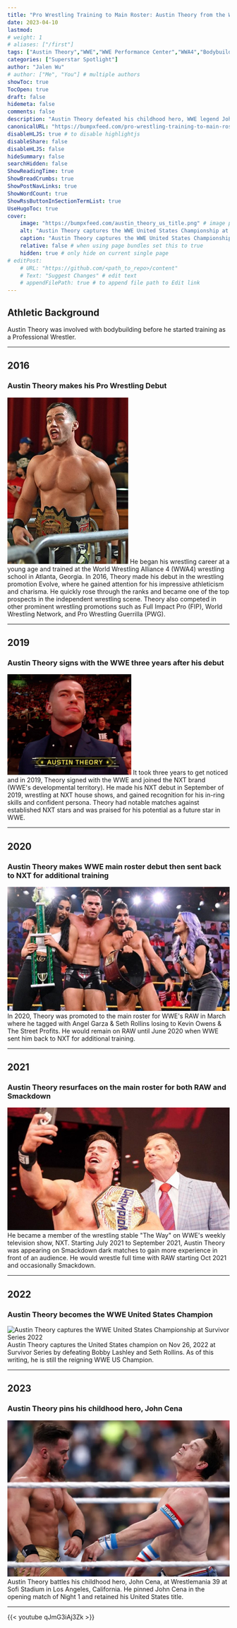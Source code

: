 ```yaml
---
title: "Pro Wrestling Training to Main Roster: Austin Theory from the WWE"
date: 2023-04-10
lastmod:
# weight: 1
# aliases: ["/first"]
tags: ["Austin Theory","WWE","WWE Performance Center","WWA4","Bodybuilding"]
categories: ["Superstar Spotlight"]
author: "Jalen Wu"
# author: ["Me", "You"] # multiple authors
showToc: true
TocOpen: true
draft: false
hidemeta: false
comments: false
description: "Austin Theory defeated his childhood hero, WWE legend John Cena, by pinfall at Wrestlemania 39 in Los Angeles, California. While some may argue that his success has been quick, he's actually been wrestling matches since 2016. The 25 year old has 7 years of experience in the wrestling business, not including his training."
canonicalURL: "https://bumpxfeed.com/pro-wrestling-training-to-main-roster-austin-theory-from-the-wwe"
disableHLJS: true # to disable highlightjs
disableShare: false
disableHLJS: false
hideSummary: false
searchHidden: false
ShowReadingTime: true
ShowBreadCrumbs: true
ShowPostNavLinks: true
ShowWordCount: true
ShowRssButtonInSectionTermList: true
UseHugoToc: true
cover:
    image: "https://bumpxfeed.com/austin_theory_us_title.png" # image path/url
    alt: "Austin Theory captures the WWE United States Championship at Survivor Series 2022" # alt text
    caption: "Austin Theory captures the WWE United States Championship at Survivor Series 2022" # display caption under cover
    relative: false # when using page bundles set this to true
    hidden: true # only hide on current single page
# editPost:
    # URL: "https://github.com/<path_to_repo>/content"
    # Text: "Suggest Changes" # edit text
    # appendFilePath: true # to append file path to Edit link
---
```


## Athletic Background
Austin Theory was involved with bodybuilding before he started training as a Professional Wrestler.

---

## 2016 
### Austin Theory makes his Pro Wrestling Debut
![Austin Theory wrestling for FIP](austin_theory_fip.png)
He began his wrestling career at a young age and trained at the World Wrestling Alliance 4 (WWA4) wrestling school in Atlanta, Georgia. In 2016, Theory made his debut in the wrestling promotion Evolve, where he gained attention for his impressive athleticism and charisma. He quickly rose through the ranks and became one of the top prospects in the independent wrestling scene. Theory also competed in other prominent wrestling promotions such as Full Impact Pro (FIP), World Wrestling Network, and Pro Wrestling Guerrilla (PWG).

---

## 2019
### Austin Theory signs with the WWE three years after his debut
![Austin Theory appears at NXT Takeover after signing with the WWE](austin_theory_nxt_takeover.png)
It took three years to get noticed and in 2019, Theory signed with the WWE and joined the NXT brand (WWE's developmental territory). He made his NXT debut in September of 2019, wrestling at NXT house shows, and gained recognition for his in-ring skills and confident persona. Theory had notable matches against established NXT stars and was praised for his potential as a future star in WWE.

---

## 2020
### Austin Theory makes WWE main roster debut then sent back to NXT for additional training
![Austin Theory with The Way on NXT television](austin_theory_the_way.png)
In 2020, Theory was promoted to the main roster for WWE's RAW in March where he tagged with Angel Garza & Seth Rollins losing to Kevin Owens & The Street Profits. He would remain on RAW until June 2020 when WWE sent him back to NXT for additional training.

---

## 2021 
### Austin Theory resurfaces on the main roster for both RAW and Smackdown
![Austin Theory takes a selfie with Vince McMahon](austin_theory_selfie.png)
He became a member of the wrestling stable "The Way" on WWE's weekly television show, NXT. Starting July 2021 to September 2021, Austin Theory was appearing on Smackdown dark matches to gain more experience in front of an audience. He would wrestle full time with RAW starting Oct 2021 and occasionally Smackdown.

---

## 2022
### Austin Theory becomes the WWE United States Champion
![Austin Theory captures the WWE United States Championship at Survivor Series 2022](../../austin_theory_us_title.png)
Austin Theory captures the United States champion on Nov 26, 2022 at Survivor Series by defeating Bobby Lashley and Seth Rollins. As of this writing, he is still the reigning WWE US Champion.

---

## 2023
### Austin Theory pins his childhood hero, John Cena
![Austin Theory battles John Cena at Wrestlemania 39](austin_theory_cena.png)
Austin Theory battles his childhood hero, John Cena, at Wrestlemania 39 at Sofi Stadium in Los Angeles, California. He pinned John Cena in the opening match of Night 1 and retained his United States title.

---

{{< youtube qJmG3iAj3Zk >}}